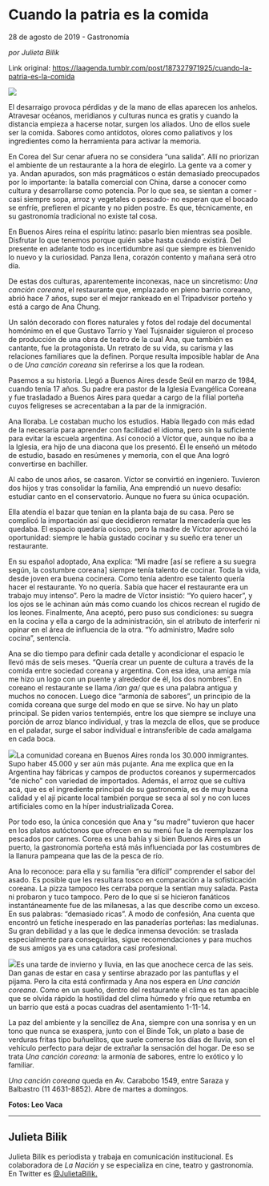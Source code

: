 # Cuando la patria es la comida



28 de agosto de 2019 - Gastronomía

_por Julieta Bilik_

Link original: https://laagenda.tumblr.com/post/187327971925/cuando-la-patria-es-la-comida

![](https://64.media.tumblr.com/dda0e8f1f84334d4b004c1920d7734d6/2b6221cedb358b0d-04/s500x750/8d366408e41e27c5dc14e49715dd2fd8fe85d1d7.jpg)


El desarraigo provoca pérdidas y de la mano de ellas aparecen los anhelos. Atravesar océanos, meridianos y culturas nunca es gratis y cuando la distancia empieza a hacerse notar, surgen los aliados. Uno de ellos suele ser la comida. Sabores como antídotos, olores como paliativos y los ingredientes como la herramienta para activar la memoria.    

En Corea del Sur cenar afuera no se considera “una salida”. Allí no priorizan el ambiente de un restaurante a la hora de elegirlo. La gente va a comer y ya. Andan apurados, son más pragmáticos o están demasiado preocupados por lo importante: la batalla comercial con China, darse a conocer como cultura y desarrollarse como potencia. Por lo que sea, se sientan a comer -casi siempre sopa, arroz y vegetales o pescado- no esperan que el bocado se enfríe, prefieren el picante y no piden postre. Es que, técnicamente, en su gastronomía tradicional no existe tal cosa. 

En Buenos Aires reina el espíritu latino: pasarlo bien mientras sea posible. Disfrutar lo que tenemos porque quién sabe hasta cuándo existirá. Del presente en adelante todo es incertidumbre así que siempre es bienvenido lo nuevo y la curiosidad. Panza llena, corazón contento y mañana será otro día. 

De estas dos culturas, aparentemente inconexas, nace un sincretismo: *Una canción coreana*, el restaurante que, emplazado en pleno barrio coreano, abrió hace 7 años, supo ser el mejor rankeado en el Tripadvisor porteño y está a cargo de Ana Chung.  

Un salón decorado con flores naturales y fotos del rodaje del documental homónimo en el que Gustavo Tarrío y Yael Tujsnaider siguieron el proceso de producción de una obra de teatro de la cual Ana, que también es cantante, fue la protagonista. Un retrato de su vida, su carisma y las relaciones familiares que la definen. Porque resulta imposible hablar de Ana o de *Una canción coreana* sin referirse a los que la rodean.  

Pasemos a su historia. Llegó a Buenos Aires desde Seúl en marzo de 1984, cuando tenía 17 años. Su padre era pastor de la Iglesia Evangélica Coreana y fue trasladado a Buenos Aires para quedar a cargo de la filial porteña cuyos feligreses se acrecentaban a la par de la inmigración. 

Ana lloraba. Le costaban mucho los estudios. Había llegado con más edad de la necesaria para aprender con facilidad el idioma, pero sin la suficiente para evitar la escuela argentina. Así conoció a Víctor que, aunque no iba a la Iglesia, era hijo de una diacona que los presentó. Él le enseñó un método de estudio, basado en resúmenes y memoria, con el que Ana logró convertirse en bachiller. 

Al cabo de unos años, se casaron. Víctor se convirtió en ingeniero. Tuvieron dos hijos y tras consolidar la familia, Ana emprendió un nuevo desafío: estudiar canto en el conservatorio. Aunque no fuera su única ocupación.  

Ella atendía el bazar que tenían en la planta baja de su casa. Pero se complicó la importación así que decidieron rematar la mercadería que les quedaba. El espacio quedaría ocioso, pero la madre de Víctor aprovechó la oportunidad: siempre le había gustado cocinar y su sueño era tener un restaurante. 

En su español adoptado, Ana explica: “Mi madre [así se refiere a su suegra según, la costumbre coreana] siempre tenía talento de cocinar. Toda la vida, desde joven era buena cocinera. Como tenía adentro ese talento quería hacer el restaurante. Yo no quería. Sabía que hacer el restaurante era un trabajo muy intenso”. Pero la madre de Víctor insistió: “Yo quiero hacer”, y los ojos se le achinan aún más como cuando los chicos recrean el rugido de los leones. Finalmente, Ana aceptó, pero puso sus condiciones: su suegra en la cocina y ella a cargo de la administración, sin el atributo de interferir ni opinar en el área de influencia de la otra. “Yo administro, Madre solo cocina”, sentencia. 

Ana se dio tiempo para definir cada detalle y acondicionar el espacio le llevó más de seis meses. “Quería crear un puente de cultura a través de la comida entre sociedad coreana y argentina. Con esa idea, una amiga mía me hizo un logo con un puente y alrededor de él, los dos nombres”. En coreano el restaurante se llama */ian ga/* que es una palabra antigua y muchos no conocen. Luego dice “armonía de sabores”, un principio de la comida coreana que surge del modo en que se sirve. No hay un plato principal. Se piden varios tentempiés, entre los que siempre se incluye una porción de arroz blanco individual, y tras la mezcla de ellos, que se produce en el paladar, surge el sabor individual e intransferible de cada amalgama en cada boca. 

![](https://64.media.tumblr.com/ec38171b1bf5ac774e92d1d8e75729e2/2b6221cedb358b0d-34/s500x750/a3bcabca550ba24f471bc0d1d879a4a3102c62e4.jpg)La comunidad coreana en Buenos Aires ronda los 30.000 inmigrantes. Supo haber 45.000 y ser aún más pujante. Ana me explica que en la Argentina hay fábricas y campos de productos coreanos y supermercados “de nicho” con variedad de importados. Además, el arroz que se cultiva acá, que es el ingrediente principal de su gastronomía, es de muy buena calidad y el ají picante local también porque se seca al sol y no con luces artificiales como en la híper industrializada Corea. 

Por todo eso, la única concesión que Ana y “su madre” tuvieron que hacer en los platos autóctonos que ofrecen en su menú fue la de reemplazar los pescados por carnes. Corea es una bahía y si bien Buenos Aires es un puerto, la gastronomía porteña está más influenciada por las costumbres de la llanura pampeana que las de la pesca de río. 

Ana lo reconoce: para ella y su familia “era difícil” comprender el sabor del asado. Es posible que les resultara tosco en comparación a la sofisticación coreana. La pizza tampoco les cerraba porque la sentían muy salada. Pasta ni probaron y tuco tampoco. Pero de lo que sí se hicieron fanáticos instantáneamente fue de las milanesas, a las que describe como un exceso. En sus palabras: “demasiado ricas”. A modo de confesión, Ana cuenta que encontró un fetiche inesperado en las panaderías porteñas: las medialunas. Su gran debilidad y a las que le dedica inmensa devoción: se traslada especialmente para conseguirlas, sigue recomendaciones y para muchos de sus amigos ya es una catadora casi profesional. 

![](https://64.media.tumblr.com/2bf72df5937cb65718d3743d1632f3b2/2b6221cedb358b0d-c0/s500x750/7a5b05725b2232383ff9e6464543e19ac0c33f89.jpg)Es una tarde de invierno y lluvia, en las que anochece cerca de las seis. Dan ganas de estar en casa y sentirse abrazado por las pantuflas y el pijama. Pero la cita está confirmada y Ana nos espera en *Una canción coreana*. Como en un sueño, dentro del restaurante el clima es tan apacible que se olvida rápido la hostilidad del clima húmedo y frío que retumba en un barrio que está a pocas cuadras del asentamiento 1-11-14.

La paz del ambiente y la sencillez de Ana, siempre con una sonrisa y en un tono que nunca se exaspera, junto con el Binde Tok, un plato  a base de verduras fritas tipo buñuelitos, que suele comerse los días de lluvia, son el vehículo perfecto para dejar de extrañar la sensación del hogar. De eso se trata *Una canción coreana:* la armonía de sabores, entre lo exótico y lo familiar. 

*Una canción coreana* queda en Av. Carabobo 1549, entre Saraza y Balbastro (11 4631-8852). Abre de martes a domingos. 

  


**Fotos: Leo Vaca**  




---

Julieta Bilik
-------------

 Julieta Bilik es periodista y trabaja en comunicación institucional. Es colaboradora de *La Nación* y se especializa en cine, teatro y gastronomía. En Twitter es [@JulietaBilik.](https://twitter.com/julietabilik) 

